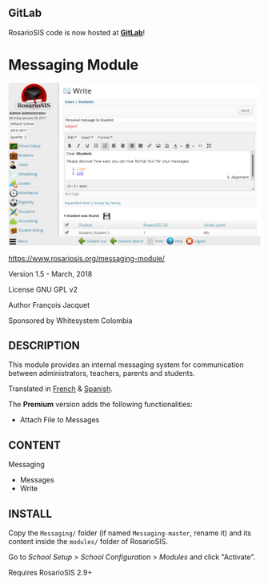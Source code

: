 GitLab
------

RosarioSIS code is now hosted at [**GitLab**](https://gitlab.com/francoisjacquet/Messaging)!

Messaging Module
================

![screenshot](https://raw.githubusercontent.com/francoisjacquet/Messaging/master/screenshot.png)

https://www.rosariosis.org/messaging-module/

Version 1.5 - March, 2018

License GNU GPL v2

Author François Jacquet

Sponsored by Whitesystem Colombia

DESCRIPTION
-----------
This module provides an internal messaging system for communication between administrators, teachers, parents and students.

Translated in [French](https://www.rosariosis.org/fr/messaging-module/) & [Spanish](https://www.rosariosis.org/es/messaging-module/).

The **Premium** version adds the following functionalities:

- Attach File to Messages

CONTENT
-------
Messaging
- Messages
- Write

INSTALL
-------
Copy the `Messaging/` folder (if named `Messaging-master`, rename it) and its content inside the `modules/` folder of RosarioSIS.

Go to _School Setup > School Configuration > Modules_ and click "Activate".

Requires RosarioSIS 2.9+
